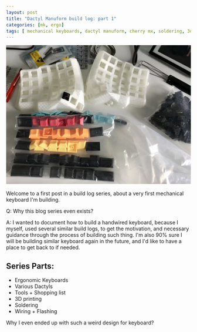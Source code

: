 ```yaml
---
layout: post
title: "Dactyl Manuform build log: part 1"
categories: [mk, ergo]
tags: [ mechanical keyboards, dactyl manuform, cherry mx, soldering, 3d printing]
---
```

![Dactyl Pre Build](/public/dactyl_pre_build.webp)

Welcome to a first post in a build log series, about a very first mechanical keyboard I'm building.

Q: Why this blog series even exists?

A: I wanted to document how to build a handwired keyboard, because I myself, used several similar build logs, to get the motivation, and necessary guidance through the process of building such thing. I'm also 90% sure I will be building similar keyboard again in the future, and I'd like to have a place to get back to if needed.

## Series Parts:
- Ergonomic Keyboards
- Various Dactyls
- Tools + Shopping list
- 3D printing
- Soldering
- Wiring + Flashing

Why I even ended up with such a weird design for keyboard? 
